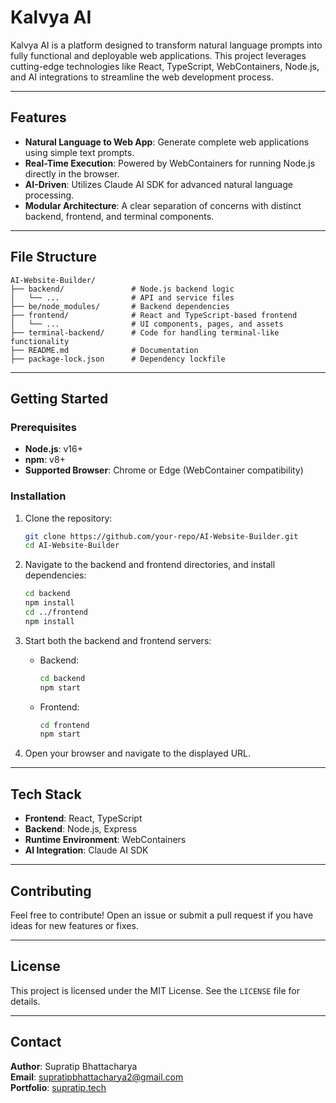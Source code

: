 # Kalvya AI

Kalvya AI is a platform designed to transform natural language prompts into fully functional and deployable web applications. This project leverages cutting-edge technologies like React, TypeScript, WebContainers, Node.js, and AI integrations to streamline the web development process.

---

## Features

- **Natural Language to Web App**: Generate complete web applications using simple text prompts.
- **Real-Time Execution**: Powered by WebContainers for running Node.js directly in the browser.
- **AI-Driven**: Utilizes Claude AI SDK for advanced natural language processing.
- **Modular Architecture**: A clear separation of concerns with distinct backend, frontend, and terminal components.

---

## File Structure

```
AI-Website-Builder/
├── backend/               # Node.js backend logic
│   └── ...                # API and service files
├── be/node_modules/       # Backend dependencies
├── frontend/              # React and TypeScript-based frontend
│   └── ...                # UI components, pages, and assets
├── terminal-backend/      # Code for handling terminal-like functionality
├── README.md              # Documentation
├── package-lock.json      # Dependency lockfile
```

---

## Getting Started

### Prerequisites
- **Node.js**: v16+
- **npm**: v8+
- **Supported Browser**: Chrome or Edge (WebContainer compatibility)

### Installation
1. Clone the repository:
   ```bash
   git clone https://github.com/your-repo/AI-Website-Builder.git
   cd AI-Website-Builder
   ```

2. Navigate to the backend and frontend directories, and install dependencies:
   ```bash
   cd backend
   npm install
   cd ../frontend
   npm install
   ```

3. Start both the backend and frontend servers:
   - Backend:
     ```bash
     cd backend
     npm start
     ```
   - Frontend:
     ```bash
     cd frontend
     npm start
     ```

4. Open your browser and navigate to the displayed URL.

---

## Tech Stack

- **Frontend**: React, TypeScript
- **Backend**: Node.js, Express
- **Runtime Environment**: WebContainers
- **AI Integration**: Claude AI SDK

---

## Contributing

Feel free to contribute! Open an issue or submit a pull request if you have ideas for new features or fixes.

---

## License

This project is licensed under the MIT License. See the `LICENSE` file for details.

---

## Contact

**Author**: Supratip Bhattacharya  
**Email**: supratipbhattacharya2@gmail.com  
**Portfolio**: [supratip.tech](https://www.supratip.tech)
